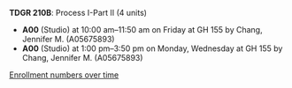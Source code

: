 **TDGR 210B**: Process I-Part II (4 units)

- **A00** (Studio) at 10:00 am–11:50 am on Friday at GH 155 by Chang, Jennifer M. (A05675893)
- **A00** (Studio) at 1:00 pm–3:50 pm on Monday, Wednesday at GH 155 by Chang, Jennifer M. (A05675893)

[Enrollment numbers over time](./TDGR210B.tsv)
